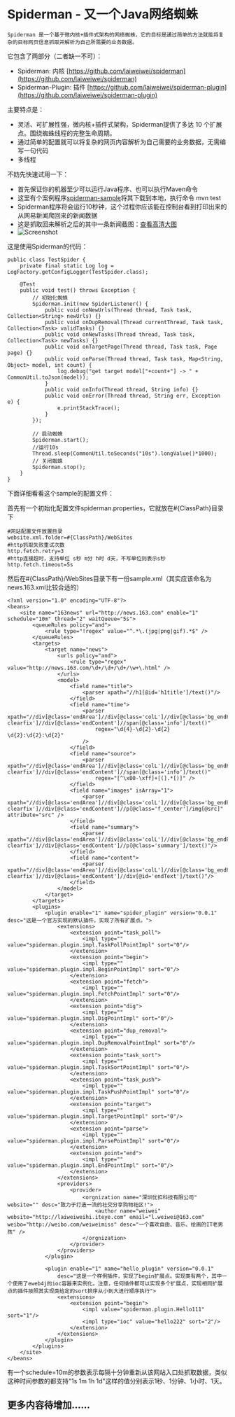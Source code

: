 Spiderman - 又一个Java网络蜘蛛
==========================================
    Spiderman 是一个基于微内核+插件式架构的网络蜘蛛，它的目标是通过简单的方法就能将复杂的目标网页信息抓取并解析为自己所需要的业务数据。

它包含了两部分（二者缺一不可）：

* Spiderman: 内核 [https://github.com/laiweiwei/spiderman](https://github.com/laiweiwei/spiderman) 
* Spiderman-Plugin: 插件 [https://github.com/laiweiwei/spiderman-plugin](https://github.com/laiweiwei/spiderman-plugin)

主要特点是：

* 灵活、可扩展性强，微内核+插件式架构，Spiderman提供了多达 10 个扩展点。围绕蜘蛛线程的完整生命周期。
* 通过简单的配置就可以将复杂的网页内容解析为自己需要的业务数据，无需编写一句代码
* 多线程

不妨先快速试用一下：

* 首先保证你的机器至少可以运行Java程序、也可以执行Maven命令
* 这里有个案例程序[spiderman-sample](https://github.com/laiweiwei/spiderman-sample)将其下载到本地，执行命令 mvn test
* Spiderman程序将会运行10秒钟，这个过程你应该能在控制台看到打印出来的从网易新闻爬回来的新闻数据
* 这是抓取回来解析之后的其中一条新闻截图：[查看高清大图](http://dl.iteye.com/upload/picture/pic/119200/7d63d7fd-66a1-37cb-b079-790d8f73560e.png)
* ![Screenshot](http://dl.iteye.com/upload/picture/pic/119200/7d63d7fd-66a1-37cb-b079-790d8f73560e.png)

这是使用Spiderman的代码：

    public class TestSpider {
        private final static Log log = LogFactory.getConfigLogger(TestSpider.class);
   
    	@Test
    	public void test() throws Exception {
            // 初始化蜘蛛
    		Spiderman.init(new SpiderListener() {
    			public void onNewUrls(Thread thread, Task task, Collection<String> newUrls) {}
    			public void onDupRemoval(Thread currentThread, Task task, Collection<Task> validTasks) {}
    			public void onNewTasks(Thread thread, Task task, Collection<Task> newTasks) {}
    			public void onTargetPage(Thread thread, Task task, Page page) {}
    			public void onParse(Thread thread, Task task, Map<String, Object> model, int count) {
    				log.debug("get target model["+count+"] -> " + CommonUtil.toJson(model));
    			}
    			public void onInfo(Thread thread, String info) {}
    			public void onError(Thread thread, String err, Exception e) {
    				e.printStackTrace();
    			}
    		});
    
    		// 启动蜘蛛
    		Spiderman.start();
    		//运行10s
    		Thread.sleep(CommonUtil.toSeconds("10s").longValue()*1000);
    		// 关闭蜘蛛
    		Spiderman.stop();
    	}
    }

下面详细看看这个sample的配置文件：

首先有一个初始化配置文件spiderman.properties，它就放在#{ClassPath}目录下
 
    #网站配置文件放置目录
    website.xml.folder=#{ClassPath}/WebSites
    #http抓取失败重试次数
    http.fetch.retry=3
    #http连接超时，支持单位 s秒 m分 h时 d天，不写单位则表示s秒
    http.fetch.timeout=5s

然后在#{ClassPath}/WebSites目录下有一份sample.xml（其实应该命名为news.163.xml比较合适的）

    <?xml version="1.0" encoding="UTF-8"?>
    <beans>
        <site name="163news" url="http://news.163.com" enable="1" schedule="10m" thread="2" waitQueue="5s">
    		<queueRules policy="and">
    			<rule type="!regex" value="^.*\.(jpg|png|gif).*$" />
    		</queueRules>
    		<targets>
    			<target name="news">
    				<urls policy="and">
    					<rule type="regex" value="http://news.163.com/\d+/\d+/\d+/\w+\.html" />
    				</urls>
    				<model>
    					<field name="title">
    						<parser xpath="//h1[@id='h1title']/text()"/>
    					</field>
    					<field name="time">
    						<parser xpath="//div[@class='endArea']//div[@class='colL']//div[@class='bg_endPage_blue clearfix']//div[@class='endContent']//span[@class='info']/text()" 
    							regex="\d{4}-\d{2}-\d{2} \d{2}:\d{2}:\d{2}"
    						/>
    					</field>
    					<field name="source">
    						<parser xpath="//div[@class='endArea']//div[@class='colL']//div[@class='bg_endPage_blue clearfix']//div[@class='endContent']//span[@class='info']/text()" 
    							regex="[^\x00-\xff]+[(].*[)]" />
    					</field>
    					<field name="images" isArray="1">
    						<parser xpath="//div[@class='endArea']//div[@class='colL']//div[@class='bg_endPage_blue clearfix']//div[@class='endContent']//p[@class='f_center']/img[@src]" attribute="src" />
    					</field>
    					<field name="summary">
    						<parser xpath="//div[@class='endArea']//div[@class='colL']//div[@class='bg_endPage_blue clearfix']//div[@class='endContent']//p[@class='summary']/text()"/>
    					</field>
    					<field name="content">
    						<parser xpath="//div[@class='endArea']//div[@class='colL']//div[@class='bg_endPage_blue clearfix']//div[@class='endContent']//div[@id='endText']/text()"/>
    					</field>
    				</model>
    			</target>
    		</targets>
    		<plugins>
    			<plugin enable="1" name="spider_plugin" version="0.0.1" desc="这是一个官方实现的默认插件，实现了所有扩展点。">
    				<extensions>
    					<extension point="task_poll">
    						<impl type="" value="spiderman.plugin.impl.TaskPollPointImpl" sort="0"/>
    					</extension>
    					<extension point="begin">
    						<impl type="" value="spiderman.plugin.impl.BeginPointImpl" sort="0"/>
    					</extension>
    					<extension point="fetch">
    						<impl type="" value="spiderman.plugin.impl.FetchPointImpl" sort="0"/>
    					</extension>
    					<extension point="dig">
    						<impl type="" value="spiderman.plugin.impl.DigPointImpl" sort="0"/>
    					</extension>
    					<extension point="dup_removal">
    						<impl type="" value="spiderman.plugin.impl.DupRemovalPointImpl" sort="0"/>
    					</extension>
    					<extension point="task_sort">
    						<impl type="" value="spiderman.plugin.impl.TaskSortPointImpl" sort="0"/>
    					</extension>
    					<extension point="task_push">
    						<impl type="" value="spiderman.plugin.impl.TaskPushPointImpl" sort="0"/>
    					</extension>
    					<extension point="target">
    						<impl type="" value="spiderman.plugin.impl.TargetPointImpl" sort="0"/>
    					</extension>
    					<extension point="parse">
    						<impl type="" value="spiderman.plugin.impl.ParsePointImpl" sort="0"/>
    					</extension>
    					<extension point="end">
    						<impl type="" value="spiderman.plugin.impl.EndPointImpl" sort="0"/>
    					</extension>
    				</extensions>
    				<providers>
    					<provider>
    						<orgnization name="深圳优扣科技有限公司" website="" desc="致力于打造一流的社交分享购物社区!">
    							<author name="weiwei" website="http://laiweiweihi.iteye.com" email="l.weiwei@163.com" weibo="http://weibo.com/weiweimiss" desc="一个喜欢自由、音乐、绘画的IT老男孩" />
    						</orgnization>
    					</provider>
    				</providers>
    			</plugin>
    			
    			<plugin enable="1" name="hello_plugin" version="0.0.1" 
    				desc="这是一个样例插件，实现了begin扩展点。实现类有两个，其中一个使用了eweb4j的ioc容器来实例化。注意，任何插件都可以实现多个扩展点，实现相同扩展点的插件按照其实现类给定的sort排序从小到大进行顺序执行">
    				<extensions>
    					<extension point="begin">
    						<impl value="spiderman.plugin.Hello111" sort="1"/>
    						<impl type="ioc" value="hello222" sort="2"/>
    					</extension>
    				</extensions>
    			</plugin>
    		</plugins>
    	</site>
    </beans>

有一个schedule=10m的参数表示每隔十分钟重新从该网站入口处抓取数据，类似这种时间参数的都支持"1s 1m 1h 1d"这样的值分别表示1秒、1分钟、1小时、1天。

更多内容待增加......
----